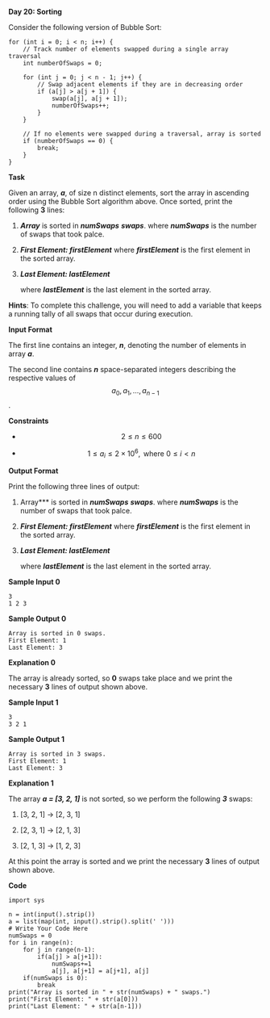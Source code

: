 **Day 20: Sorting**

Consider the following version of Bubble Sort:

```
for (int i = 0; i < n; i++) {
    // Track number of elements swapped during a single array traversal
    int numberOfSwaps = 0;
    
    for (int j = 0; j < n - 1; j++) {
        // Swap adjacent elements if they are in decreasing order
        if (a[j] > a[j + 1]) {
            swap(a[j], a[j + 1]);
            numberOfSwaps++;
        }
    }
    
    // If no elements were swapped during a traversal, array is sorted
    if (numberOfSwaps == 0) {
        break;
    }
}
```

**Task**

Given an array, ***a***, of size n distinct elements, sort the array in ascending order using the Bubble Sort algorithm above. Once sorted, print the following **3** lines:

1. ***Array*** is sorted in ***numSwaps*** ***swaps***.
   where ***numSwaps*** is the number of swaps that took palce.

2. ***First Element: firstElement***
   where ***firstElement*** is the first element in the sorted array.

3. ***Last Element: lastElement***

   where ***lastElement*** is the last element in the sorted array.

**Hints**: To complete this challenge, you will need to add a variable that keeps a running tally of all swaps that occur during execution.

**Input Format**

The first line contains an integer, ***n***, denoting the number of elements in array ***a***.

The second line contains ***n*** space-separated integers describing the respective values of $$a_{0}, a_{1}, \dots, a_{n-1}$$ .

**Constraints**

- $$
  2 \leq n \leq 600
  $$

- $$
  1 \leq a_{i} \leq 2 \times 10^{6}, \text { where } 0 \leq i<n
  $$

**Output Format**

Print the following three lines of output:

1. Array*** is sorted in ***numSwaps*** ***swaps***.
   where ***numSwaps*** is the number of swaps that took palce.

2. ***First Element: firstElement***
   where ***firstElement*** is the first element in the sorted array.

3. ***Last Element: lastElement***

   where ***lastElement*** is the last element in the sorted array.

**Sample Input 0**

```
3
1 2 3
```

**Sample Output 0**

```
Array is sorted in 0 swaps.
First Element: 1
Last Element: 3
```

**Explanation 0**

The array is already sorted, so **0** swaps take place and  we print the necessary **3** lines of output shown above.

**Sample Input 1**

```
3
3 2 1
```

**Sample Output 1**

```
Array is sorted in 3 swaps.
First Element: 1
Last Element: 3
```

**Explanation 1**

The array ***a = [3, 2, 1]*** is not sorted, so we perform the following ***3*** swaps:

1. [3, 2, 1] -> [2, 3, 1]

2. [2, 3, 1] -> [2, 1, 3]

3. [2, 1, 3] -> [1, 2, 3]

At this point the array is sorted and we print the necessary **3** lines of output shown above.

**Code**

```
import sys

n = int(input().strip())
a = list(map(int, input().strip().split(' ')))
# Write Your Code Here
numSwaps = 0
for i in range(n):
    for j in range(n-1):
        if(a[j] > a[j+1]):
            numSwaps+=1
            a[j], a[j+1] = a[j+1], a[j]
    if(numSwaps is 0):
        break
print("Array is sorted in " + str(numSwaps) + " swaps.")
print("First Element: " + str(a[0]))
print("Last Element: " + str(a[n-1]))
```



